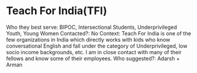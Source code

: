 # Teach For India(TFI)

Who they best serve: BIPOC, Intersectional Students, Underprivileged Youth, Young Women
Contacted?: No
Context: Teach For India is one of the few organizations in India which directly works with kids who know conversational English and fall under the category of Underprivileged, low socio income backgrounds, etc.
I am in close contact with many of their fellows and know some of their employees.
Who suggested?: Adarsh + Arman